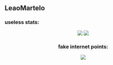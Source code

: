 ## LeaoMartelo

### useless stats:

<div align="center">

![](https://github-readme-stats.vercel.app/api/top-langs/?username=leaomartelo2&layout=compact&theme=github_dark&langs_count=20#gh-dark-mode-only)
![](https://github-readme-stats.vercel.app/api/top-langs/?username=leaomartelo2&layout=compact&theme=default&langs_count=20#gh-light-mode-only)


### fake internet points:

![](https://github-readme-stats.vercel.app/api?username=leaomartelo2&show_icons=true&layout=compact&theme=transparent)


</div>
